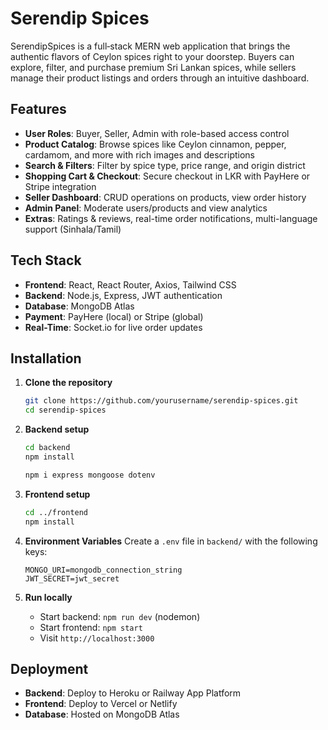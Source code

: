 # Serendip Spices

SerendipSpices is a full‑stack MERN web application that brings the authentic flavors of Ceylon spices right to your doorstep. Buyers can explore, filter, and purchase premium Sri Lankan spices, while sellers manage their product listings and orders through an intuitive dashboard.

## Features

* **User Roles**: Buyer, Seller, Admin with role-based access control
* **Product Catalog**: Browse spices like Ceylon cinnamon, pepper, cardamom, and more with rich images and descriptions
* **Search & Filters**: Filter by spice type, price range, and origin district
* **Shopping Cart & Checkout**: Secure checkout in LKR with PayHere or Stripe integration
* **Seller Dashboard**: CRUD operations on products, view order history
* **Admin Panel**: Moderate users/products and view analytics
* **Extras**: Ratings & reviews, real-time order notifications, multi-language support (Sinhala/Tamil)

## Tech Stack

* **Frontend**: React, React Router, Axios, Tailwind CSS
* **Backend**: Node.js, Express, JWT authentication
* **Database**: MongoDB Atlas
* **Payment**: PayHere (local) or Stripe (global)
* **Real-Time**: Socket.io for live order updates

##  Installation

1. **Clone the repository**

   ```bash
   git clone https://github.com/yourusername/serendip-spices.git
   cd serendip-spices
   ```
2. **Backend setup**

   ```bash
   cd backend
   npm install

   npm i express mongoose dotenv
   ```
3. **Frontend setup**

   ```bash
   cd ../frontend
   npm install
   ```
4. **Environment Variables**
   Create a `.env` file in `backend/` with the following keys:

   ```env
   MONGO_URI=mongodb_connection_string
   JWT_SECRET=jwt_secret
   ```
5. **Run locally**

   * Start backend: `npm run dev` (nodemon)
   * Start frontend: `npm start`
   * Visit `http://localhost:3000`

## Deployment

* **Backend**: Deploy to Heroku or Railway App Platform
* **Frontend**: Deploy to Vercel or Netlify
* **Database**: Hosted on MongoDB Atlas
